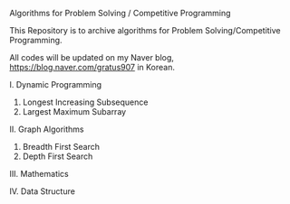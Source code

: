 Algorithms for Problem Solving / Competitive Programming

This Repository is to archive algorithms for Problem Solving/Competitive Programming. 

All codes will be updated on my Naver blog, https://blog.naver.com/gratus907 in Korean.



I. Dynamic Programming
1. Longest Increasing Subsequence
2. Largest Maximum Subarray

II. Graph Algorithms
1. Breadth First Search
2. Depth First Search


III. Mathematics



IV. Data Structure
